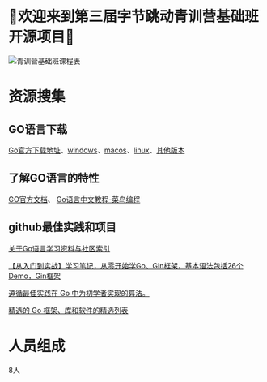 # 🚀欢迎来到第三届字节跳动青训营基础班开源项目🚀

![青训营基础班课程表](class.png)

# 资源搜集
## GO语言下载
[Go官方下载地址](https://go.dev/learn/)、[windows](https://go.dev/dl/go1.18.1.windows-amd64.msi)、[macos](https://go.dev/dl/go1.18.1.darwin-amd64.pkg)、[linux](https://go.dev/dl/go1.18.1.linux-amd64.tar.gz)、[其他版本](https://go.dev/dl/)
## 了解GO语言的特性 

[GO官方文档](https://go.dev/doc/tutorial/getting-started)、
[Go语言中文教程-菜鸟编程](https://www.runoob.com/go/go-tutorial.html)
## github最佳实践和项目
[关于Go语言学习资料与社区索引](https://github.com/unknwon/go-study-index)

[【从入门到实战】学习笔记，从零开始学Go、Gin框架，基本语法包括26个Demo，Gin框架](https://github.com/xinliangnote/Go)

[遵循最佳实践在 Go 中为初学者实现的算法。](https://github.com/TheAlgorithms/Go)

[精选的 Go 框架、库和软件的精选列表](https://github.com/avelino/awesome-go)


# 人员组成

8人
